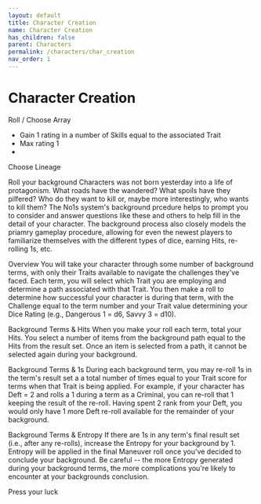 ```yaml
---
layout: default
title: Character Creation
name: Character Creation
has_children: false
parent: Characters
permalink: /characters/char_creation
nav_order: 1
---
```


# Character Creation

Roll / Choose Array
- Gain 1 rating in a number of Skills equal to the associated Trait
- Max rating 1
- 

Choose Lineage


Roll your background
Characters was not born yesterday into a life of protagonism.  What roads have the wandered?  What spoils have they pilfered?  Who do they want to kill or, maybe more interestingly, who wants to kill them?  The No1s system's background prcedure helps to prompt you to consider and answer questions like these and others to help fill in the detail of your character.
The background process also closely models the priamry gameplay procedure, allowing for even the newest players to familiarize themselves with the different types of dice, earning Hits, re-rolling 1s, etc.

Overview
You will take your character through some number of background terms, with only their Traits available to navigate the challenges they've faced.  Each term, you will select which Trait you are employing and determine a path associated with that Trait.  You then make a roll to determine how successful your character is during that term, with the Challenge equal to the term number and your Trait value determining your Dice Rating (e.g., Dangerous 1 = d6, Savvy 3 = d10).

Background Terms & Hits
When you make your roll each term, total your Hits.  You select a number of items from the background path equal to the Hits from the result set.  Once an item is selected from a path, it cannot be selected again during your background.


Background Terms & 1s
During each background term, you may re-roll 1s in the term's result set a a total number of times equal to your Trait score for terms when that Trait is being applied.  For example, if your character has Deft = 2 and rolls a 1 during a term as a Criminal, you can re-roll that 1 keeping the result of the re-roll.  Having spent 2 rank from your Deft, you would only have 1 more Deft re-roll available for the remainder of your background.

Background Terms & Entropy
If there are 1s in any term's final result set (i.e., after any re-rolls), increase the Entropy for your background by 1.  Entropy will be applied in the final Maneuver roll once you've decided to conclude your background.  Be careful -- the more Entropy generated during your background terms, the more complications you're likely to encounter at your backgrounds conclusion.

Press your luck